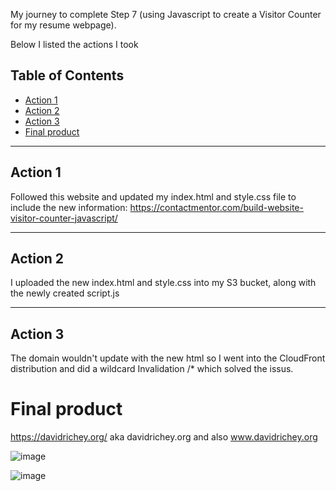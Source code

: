 My journey to complete Step 7 (using Javascript to create a Visitor Counter for my resume webpage).

Below I listed the actions I took

## Table of Contents
- [Action 1](#Action-1)
- [Action 2](#Action-2)
- [Action 3](#Action-3)
- [Final product](#Final-product)

***
## Action 1 
Followed this website and updated my index.html and style.css file to include the new information: https://contactmentor.com/build-website-visitor-counter-javascript/
***
## Action 2
I uploaded the new index.html and style.css into my S3 bucket, along with the newly created script.js
***
## Action 3
The domain wouldn't update with the new html so I went into the CloudFront distribution and did a wildcard Invalidation /* which solved the issus.
# Final product
https://davidrichey.org/ aka davidrichey.org and also www.davidrichey.org

![image](https://github.com/StudentLoans999/AWS/assets/77641113/75f97f48-1961-4ca8-a6cd-e399f2b11512)

![image](https://github.com/StudentLoans999/AWS/assets/77641113/026796c5-25bd-4007-af28-735820dc2ec1)
